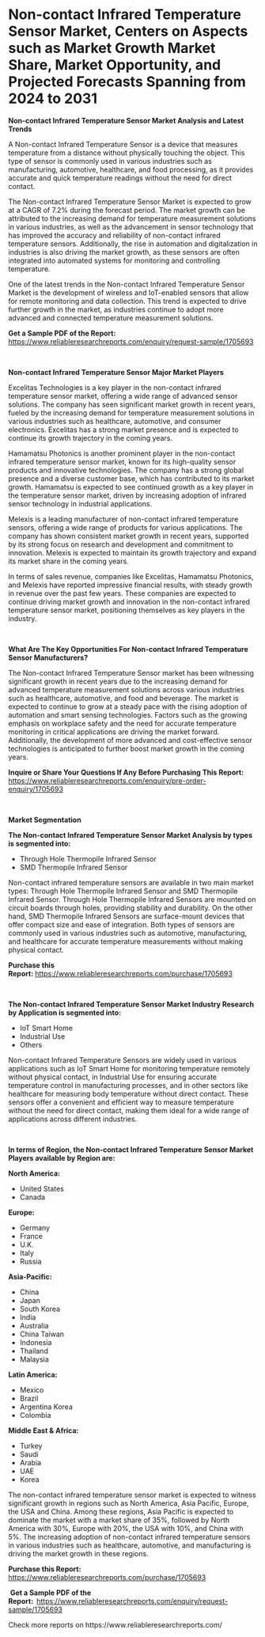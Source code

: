 <p><h1>Non-contact Infrared Temperature Sensor Market, Centers on Aspects such as Market Growth Market Share, Market Opportunity, and Projected Forecasts Spanning from 2024 to 2031</h1></p><p><strong>Non-contact Infrared Temperature Sensor Market Analysis and Latest Trends</strong></p>
<p><p>A Non-contact Infrared Temperature Sensor is a device that measures temperature from a distance without physically touching the object. This type of sensor is commonly used in various industries such as manufacturing, automotive, healthcare, and food processing, as it provides accurate and quick temperature readings without the need for direct contact.</p><p>The Non-contact Infrared Temperature Sensor Market is expected to grow at a CAGR of 7.2% during the forecast period. The market growth can be attributed to the increasing demand for temperature measurement solutions in various industries, as well as the advancement in sensor technology that has improved the accuracy and reliability of non-contact infrared temperature sensors. Additionally, the rise in automation and digitalization in industries is also driving the market growth, as these sensors are often integrated into automated systems for monitoring and controlling temperature.</p><p>One of the latest trends in the Non-contact Infrared Temperature Sensor Market is the development of wireless and IoT-enabled sensors that allow for remote monitoring and data collection. This trend is expected to drive further growth in the market, as industries continue to adopt more advanced and connected temperature measurement solutions.</p></p>
<p><strong>Get a Sample PDF of the Report:&nbsp;</strong> <a href="https://www.reliableresearchreports.com/enquiry/request-sample/1705693">https://www.reliableresearchreports.com/enquiry/request-sample/1705693</a></p>
<p>&nbsp;</p>
<p><strong>Non-contact Infrared Temperature Sensor Major Market Players</strong></p>
<p><p>Excelitas Technologies is a key player in the non-contact infrared temperature sensor market, offering a wide range of advanced sensor solutions. The company has seen significant market growth in recent years, fueled by the increasing demand for temperature measurement solutions in various industries such as healthcare, automotive, and consumer electronics. Excelitas has a strong market presence and is expected to continue its growth trajectory in the coming years.</p><p>Hamamatsu Photonics is another prominent player in the non-contact infrared temperature sensor market, known for its high-quality sensor products and innovative technologies. The company has a strong global presence and a diverse customer base, which has contributed to its market growth. Hamamatsu is expected to see continued growth as a key player in the temperature sensor market, driven by increasing adoption of infrared sensor technology in industrial applications.</p><p>Melexis is a leading manufacturer of non-contact infrared temperature sensors, offering a wide range of products for various applications. The company has shown consistent market growth in recent years, supported by its strong focus on research and development and commitment to innovation. Melexis is expected to maintain its growth trajectory and expand its market share in the coming years.</p><p>In terms of sales revenue, companies like Excelitas, Hamamatsu Photonics, and Melexis have reported impressive financial results, with steady growth in revenue over the past few years. These companies are expected to continue driving market growth and innovation in the non-contact infrared temperature sensor market, positioning themselves as key players in the industry.</p></p>
<p>&nbsp;</p>
<p><strong>What Are The Key Opportunities For Non-contact Infrared Temperature Sensor Manufacturers?</strong></p>
<p><p>The Non-contact Infrared Temperature Sensor market has been witnessing significant growth in recent years due to the increasing demand for advanced temperature measurement solutions across various industries such as healthcare, automotive, and food and beverage. The market is expected to continue to grow at a steady pace with the rising adoption of automation and smart sensing technologies. Factors such as the growing emphasis on workplace safety and the need for accurate temperature monitoring in critical applications are driving the market forward. Additionally, the development of more advanced and cost-effective sensor technologies is anticipated to further boost market growth in the coming years.</p></p>
<p><strong>Inquire or Share Your Questions If Any Before Purchasing This Report:</strong> <a href="https://www.reliableresearchreports.com/enquiry/pre-order-enquiry/1705693">https://www.reliableresearchreports.com/enquiry/pre-order-enquiry/1705693</a></p>
<p>&nbsp;</p>
<p><strong>Market Segmentation</strong></p>
<p><strong>The Non-contact Infrared Temperature Sensor Market Analysis by types is segmented into:</strong></p>
<p><ul><li>Through Hole Thermopile Infrared Sensor</li><li>SMD Thermopile Infrared Sensor</li></ul></p>
<p><p>Non-contact infrared temperature sensors are available in two main market types: Through Hole Thermopile Infrared Sensor and SMD Thermopile Infrared Sensor. Through Hole Thermopile Infrared Sensors are mounted on circuit boards through holes, providing stability and durability. On the other hand, SMD Thermopile Infrared Sensors are surface-mount devices that offer compact size and ease of integration. Both types of sensors are commonly used in various industries such as automotive, manufacturing, and healthcare for accurate temperature measurements without making physical contact.</p></p>
<p><strong>Purchase this Report:&nbsp;</strong><a href="https://www.reliableresearchreports.com/purchase/1705693">https://www.reliableresearchreports.com/purchase/1705693</a></p>
<p>&nbsp;</p>
<p><strong>The Non-contact Infrared Temperature Sensor Market Industry Research by Application is segmented into:</strong></p>
<p><ul><li>IoT Smart Home</li><li>Industrial Use</li><li>Others</li></ul></p>
<p><p>Non-contact Infrared Temperature Sensors are widely used in various applications such as IoT Smart Home for monitoring temperature remotely without physical contact, in Industrial Use for ensuring accurate temperature control in manufacturing processes, and in other sectors like healthcare for measuring body temperature without direct contact. These sensors offer a convenient and efficient way to measure temperature without the need for direct contact, making them ideal for a wide range of applications across different industries.</p></p>
<p>&nbsp;</p>
<p><strong>In terms of Region, the Non-contact Infrared Temperature Sensor Market Players available by Region are:</strong></p>
<p>
    <p> <strong> North America: </strong>
        <ul>
            <li>United States</li>
            <li>Canada</li>
        </ul>
        </p> 
    <p> <strong> Europe: </strong>
        <ul>
            <li>Germany</li>
            <li>France</li>
            <li>U.K.</li>
            <li>Italy</li>
            <li>Russia</li>
        </ul>
        </p> 
    <p> <strong> Asia-Pacific: </strong>
        <ul>
            <li>China</li>
            <li>Japan</li>
            <li>South Korea</li>
            <li>India</li>
            <li>Australia</li>
            <li>China Taiwan</li>
            <li>Indonesia</li>
            <li>Thailand</li>
            <li>Malaysia</li>
        </ul>
        </p> 
    <p> <strong> Latin America: </strong>
        <ul>
            <li>Mexico</li>
            <li>Brazil</li>
            <li>Argentina Korea</li>
            <li>Colombia</li>
        </ul>
        </p> 
    <p> <strong> Middle East & Africa: </strong>
        <ul>
            <li>Turkey</li>
            <li>Saudi</li>
            <li>Arabia</li>
            <li>UAE</li>
            <li>Korea</li>
        </ul>
    </p>
    </p>
<p><p>The non-contact infrared temperature sensor market is expected to witness significant growth in regions such as North America, Asia Pacific, Europe, the USA and China. Among these regions, Asia Pacific is expected to dominate the market with a market share of 35%, followed by North America with 30%, Europe with 20%, the USA with 10%, and China with 5%. The increasing adoption of non-contact infrared temperature sensors in various industries such as healthcare, automotive, and manufacturing is driving the market growth in these regions.</p></p>
<p><strong>Purchase this Report: </strong><a href="https://www.reliableresearchreports.com/purchase/1705693">https://www.reliableresearchreports.com/purchase/1705693</a></p>
<p>&nbsp;<strong>Get a Sample PDF of the Report:&nbsp;&nbsp;</strong><a href="https://www.reliableresearchreports.com/enquiry/request-sample/1705693">https://www.reliableresearchreports.com/enquiry/request-sample/1705693</a></p>
<p><strong></strong></p>
<p>Check more reports on https://www.reliableresearchreports.com/</p>